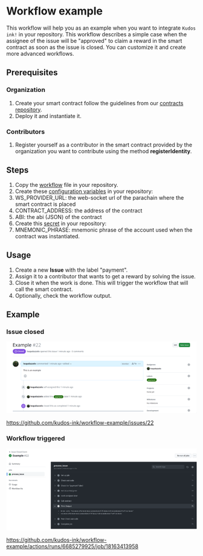 # Workflow example

This workflow will help you as an example when you want to integrate `Kudos ink!` in your repository. This workflow describes a simple case when the assignee of the issue will be "approved" to claim a reward in the smart contract as soon as the issue is closed. You can customize it and create more advanced workflows.

## Prerequisites

### Organization

1. Create your smart contract follow the guidelines from our [contracts repository](https://github.com/kudos-ink/contracts).
2. Deploy it and instantiate it.

### Contributors

1. Register yourself as a contributor in the smart contract provided by the organization you want to contribute using the method **registerIdentity**.

## Steps

1. Copy the [workflow](.github/workflows/issue-closed.yml) file in your repository.
2. Create these [configuration variables](https://docs.github.com/en/actions/learn-github-actions/variables#creating-configuration-variables-for-a-repository) in your repository:
  1. WS_PROVIDER_URL: the web-socket url of the parachain where the smart contract is placed
  2. CONTRACT_ADDRESS: the address of the contract
  3. ABI: the abi (JSON) of the contract
3. Create this [secret](https://docs.github.com/en/actions/security-guides/using-secrets-in-github-actions#creating-secrets-for-a-repository) in your repository:
  1. MNEMONIC_PHRASE: mnemonic phrase of the account used when the contract was instantiated.

## Usage

1. Create a new **Issue** with the label "payment".
2. Assign it to a contributor that wants to get a reward by solving the issue.
3. Close it when the work is done. This will trigger the workflow that will call the smart contract.
4. Optionally, check the workflow output.

## Example

### Issue closed

![Issue closed](images/issue_closed.png)


https://github.com/kudos-ink/workflow-example/issues/22


### Workflow triggered

![Workflow triggered](images/workflow-triggered.png)

https://github.com/kudos-ink/workflow-example/actions/runs/6685279925/job/18163413958

